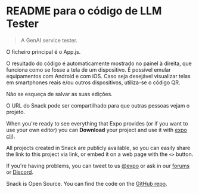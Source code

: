 <!--
----------------------------------------------------------------------
----------------------------------------------------------------------
----------------------------------------------------------------------
----------------------------------------------------------------------
----------------------------------------------------------------------
----  FICHEIRO README FORMATADO EM MARKDOWN
----
----  File name:     README.md.
----  Author:        Marcio Barbado, Jr.
----  Contact:       <marcio.bajunior@professores.estacio.br>.
----  Place:         S&atilde;o Paulo, Brasil.
----  Copyright (c): 2024.
----  License:       [LICENSE_NAME].
----
----  [LICENSE_SHORT_TEXT].
----------------------------------------------------------------------
----------------------------------------------------------------------
----------------------------------------------------------------------
----------------------------------------------------------------------
----------------------------------------------------------------------
-->
# README para o c&oacute;digo de LLM Tester

> A GenAI service tester. 

O ficheiro principal é o App.js.

O resultado do código é automaticamente mostrado no painel à direita, que funciona como se fosse a tela de um dispositivo. É possível emular equipamentos com Android e com iOS. Caso seja desejável visualizar telas em smartphones reais e/ou outros dispositivos, utiliza-se o código QR.

Não se esqueça de salvar as suas edições.

O URL do Snack pode ser compartilhado para que outras pessoas vejam o projeto.

When you're ready to see everything that Expo provides (or if you want to use your own editor) you can **Download** your project and use it with [expo cli](https://docs.expo.dev/get-started/installation/#expo-cli)).

All projects created in Snack are publicly available, so you can easily share the link to this project via link, or embed it on a web page with the `<>` button.

If you're having problems, you can tweet to us [@expo](https://twitter.com/expo) or ask in our [forums](https://forums.expo.dev/c/expo-dev-tools/61) or [Discord](https://chat.expo.dev/).

Snack is Open Source. You can find the code on the [GitHub repo](https://github.com/expo/snack).
